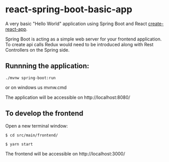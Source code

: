 # react-spring-boot-basic-app

A very basic "Hello World" application using Spring Boot and React [create-react-app](https://github.com/facebookincubator/create-react-app).

Spring Boot is acting as a simple web server for your frontend application. To create api calls Redux would need to be introduced along with Rest Controllers on the Spring side.

## Runnning the application:
``./mvnw spring-boot:run ``

or on windows us mvnw.cmd

The application will be accessible on http://localhost:8080/

## To develop the frontend
Open a new terminal window:

``$ cd src/main/frontend/``

``$ yarn start``

The frontend will be accessible on http://localhost:3000/
